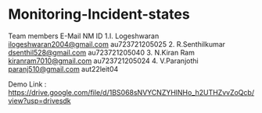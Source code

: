 # Monitoring-Incident-states
Team members                E-Mail                             NM ID
1.I. Logeshwaran     ilogeshwaran2004@gmail.com          au723721205025
2. R.Senthilkumar    dsenthil528@gmail.com               au723721205040
3. N.Kiran Ram       kiranram7010@gmail.com              au723721205024
4. V.Paranjothi      paranj510@gmail.com                 aut22leit04

Demo Link : https://drive.google.com/file/d/1BS068sNVYCNZYHlNHo_h2UTHZvvZoQcb/view?usp=drivesdk
